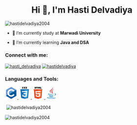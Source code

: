 

<!--
**hastidelvadiya2004/hastidelvadiya2004** is a ✨ _special_ ✨ repository because its `README.md` (this file) appears on your GitHub profile.

Here are some ideas to get you started:

- 🔭 I’m currently working on ...
- 🌱 I’m currently learning ...
- 👯 I’m looking to collaborate on ...
- 🤔 I’m looking for help with ...
- 💬 Ask me about ...
- 📫 How to reach me: ...
- 😄 Pronouns: ...
- ⚡ Fun fact: ...
-->


<h1 align="center">Hi 👋, I'm Hasti Delvadiya</h1>
<p align="left"> <img src="https://komarev.com/ghpvc/?username=hastidelvadiya2004&label=Profile%20views&color=0e75b6&style=flat" alt="hastidelvadiya2004" /> </p>

- 🔭 I’m currently study at **Marwadi University**

- 🌱 I’m currently learning **Java and DSA**

<h3 align="left">Connect with me:</h3>
<p align="left">

<a href="https://instagram.com/hasti_delvadiya" target="blank"><img align="center" src="https://raw.githubusercontent.com/rahuldkjain/github-profile-readme-generator/master/src/images/icons/Social/instagram.svg" alt="hasti_delvadiya" height="30" width="40" /></a>
<a href="https://auth.geeksforgeeks.org/user/hastidelvadiya" target="blank"><img align="center" src="https://raw.githubusercontent.com/rahuldkjain/github-profile-readme-generator/master/src/images/icons/Social/geeks-for-geeks.svg" alt="hastidelvadiya" height="30" width="40" /></a>
</p>

<h3 align="left">Languages and Tools:</h3>
<p align="left"> <a href="https://www.cprogramming.com/" target="_blank" rel="noreferrer"> <img src="https://raw.githubusercontent.com/devicons/devicon/master/icons/c/c-original.svg" alt="c" width="40" height="40"/> </a> <a href="https://www.w3schools.com/css/" target="_blank" rel="noreferrer"> <img src="https://raw.githubusercontent.com/devicons/devicon/master/icons/css3/css3-original-wordmark.svg" alt="css3" width="40" height="40"/> </a> <a href="https://www.w3.org/html/" target="_blank" rel="noreferrer"> <img src="https://raw.githubusercontent.com/devicons/devicon/master/icons/html5/html5-original-wordmark.svg" alt="html5" width="40" height="40"/> </a> <a href="https://www.java.com" target="_blank" rel="noreferrer"> <img src="https://raw.githubusercontent.com/devicons/devicon/master/icons/java/java-original.svg" alt="java" width="40" height="40"/> </a> </p>

<p>&nbsp;<img align="center" src="https://github-readme-stats.vercel.app/api?username=hastidelvadiya2004&show_icons=true&locale=en" alt="hastidelvadiya2004" /></p>

<p><img align="center" src="https://github-readme-streak-stats.herokuapp.com/?user=hastidelvadiya2004&" alt="hastidelvadiya2004" /></p>
